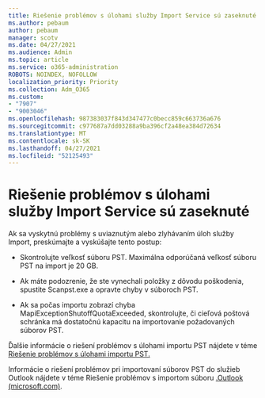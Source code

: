 ```yaml
---
title: Riešenie problémov s úlohami služby Import Service sú zaseknuté
ms.author: pebaum
author: pebaum
manager: scotv
ms.date: 04/27/2021
ms.audience: Admin
ms.topic: article
ms.service: o365-administration
ROBOTS: NOINDEX, NOFOLLOW
localization_priority: Priority
ms.collection: Adm_O365
ms.custom:
- "7907"
- "9003046"
ms.openlocfilehash: 987383037f843d347477c0becc859c663736a676
ms.sourcegitcommit: c977687a7dd03288a9ba396cf2a48ea384d72634
ms.translationtype: MT
ms.contentlocale: sk-SK
ms.lasthandoff: 04/27/2021
ms.locfileid: "52125493"
---
```

# <a name="troubleshooting-import-service-job-stuck"></a>Riešenie problémov s úlohami služby Import Service sú zaseknuté

Ak sa vyskytnú problémy s uviaznutým alebo zlyhávaním úloh služby Import, preskúmajte a vyskúšajte tento postup:

- Skontrolujte veľkosť súboru PST. Maximálna odporúčaná veľkosť súboru PST na import je 20 GB.

- Ak máte podozrenie, že ste vynechali položky z dôvodu poškodenia, spustite Scanpst.exe a opravte chyby v súboroch PST.

- Ak sa počas importu zobrazí chyba MapiExceptionShutoffQuotaExceeded, skontrolujte, či cieľová poštová schránka má dostatočnú kapacitu na importovanie požadovaných súborov PST.

Ďalšie informácie o riešení problémov s úlohami importu PST nájdete v téme [Riešenie problémov s úlohami importu PST.](https://docs.microsoft.com/office365/troubleshoot/pst-import-service/issues-with-pst-import-job)

Informácie o riešení problémov pri importovaní súborov PST do služieb Outlook nájdete v téme Riešenie problémov s importom súboru [.Outlook (microsoft.com)](https://support.microsoft.com/topic/fix-problems-importing-an-outlook-pst-file-2d2e50dc-5c36-4ab2-ab50-f1be733b3d6e?ui=en-us&rs=en-us&ad=us).